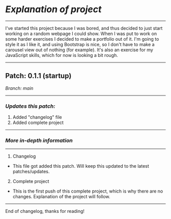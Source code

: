 # *Explanation of project*
------------------------------
I've started this project because I was bored, and thus decided to just start working
on a random webpage I could show. When I was put to work on some harder exercises I
decided to make a portfolio out of it. I'm going to style it as I like it, and using
Bootstrap is nice, so I don't have to make a carousel view out of nothing (for example).
It's also an exercise for my JavaScript skills, which for now is looking a bit rough.

------------------------------

## **Patch: 0.1.1 (startup)**
*Branch: main*

------------------------------

### *Updates this patch:*
1. Added "changelog" file
2. Added complete project

------------------------------

### *More in-depth information*
------------------------------
1. Changelog
- This file got added this patch. Will keep this updated to the latest patches/updates.

2. Complete project
- This is the first push of this complete project, which is why there are no changes.
Explanation of the project will follow.

------------------------------

End of changelog, thanks for reading!